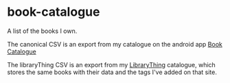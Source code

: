 book-catalogue
==============

A list of the books I own. 

The canonical CSV is an export from my catalogue on the android app [Book Catalogue](https://play.google.com/store/apps/details?id=com.eleybourn.bookcatalogue&hl=en)

The libraryThing CSV is an export from my [LibraryThing](https://www.librarything.com/catalog/tripofmice) catalogue, which stores the same books with their data and the tags I've added on that site. 
